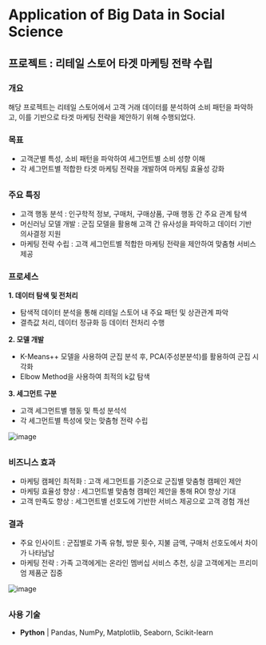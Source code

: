 # Application of Big Data in Social Science

## 프로젝트 : 리테일 스토어 타겟 마케팅 전략 수립

### 개요
해당 프로젝트는 리테일 스토어에서 고객 거래 데이터를 분석하여 소비 패턴을 파악하고, 이를 기반으로 타겟 마케팅 전략을 제안하기 위해 수행되었다. 

### 목표
- 고객군별 특성, 소비 패턴을 파악하여 세그먼트별 소비 성향 이해
- 각 세그먼트별 적합한 타겟 마케팅 전략을 개발하여 마케팅 효율성 강화

## 

### 주요 특징
- 고객 행동 분석 : 인구학적 정보, 구매처, 구매상품, 구매 행동 간 주요 관계 탐색
- 머신러닝 모델 개발 : 군집 모델을 활용해 고객 간 유사성을 파악하고 데이터 기반 의사결정 지원
- 마케팅 전략 수립 : 고객 세그먼트별 적합한 마케팅 전략을 제안하여 맞춤형 서비스 제공

### 프로세스
**1. 데이터 탐색 및 전처리** 
- 탐색적 데이터 분석을 통해 리테일 스토어 내 주요 패턴 및 상관관계 파악
- 결측값 처리, 데이터 정규화 등 데이터 전처리 수행 

**2. 모델 개발**
- K-Means++ 모델을 사용하여 군집 분석 후, PCA(주성분분석)를 활용하여 군집 시각화 
- Elbow Method을 사용하여 최적의 k값 탐색

**3. 세그먼트 구분**
- 고객 세그먼트별 행동 및 특성 분석석
- 각 세그먼트별 특성에 맞는 맞춤형 전략 수립

![image](https://github.com/user-attachments/assets/922c0136-8d64-48ef-848d-e411e2cb347f)

## 

### 비즈니스 효과
- 마케팅 캠페인 최적화 : 고객 세그먼트를 기준으로 군집별 맞춤형 캠페인 제안
- 마케팅 효율성 향상 : 세그먼트별 맞춤형 캠페인 제안을 통해 ROI 향상 기대
- 고객 만족도 향상 : 세그먼트별 선호도에 기반한 서비스 제공으로 고객 경험 개선 

### 결과
- 주요 인사이트 : 군집별로 가족 유형, 방문 횟수, 지불 금액, 구매처 선호도에서 차이가 나타남남
- 마케팅 전략 : 가족 고객에게는 온라인 멤버십 서비스 추천, 싱글 고객에게는 프리미엄 제품군 집중

![image](https://github.com/user-attachments/assets/b2245c34-4c95-40f9-be7e-2c1c134cab33)

##

### 사용 기술
- **Python** | Pandas, NumPy, Matplotlib, Seaborn, Scikit-learn
